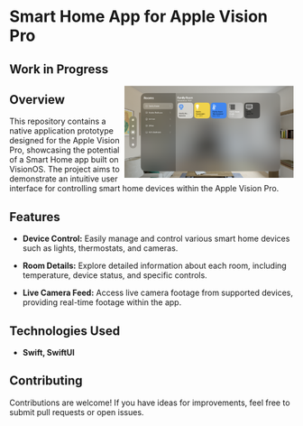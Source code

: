 <h1 align="left">Smart Home App for Apple Vision Pro</h1>
<h2 align="left">Work in Progress</h2>
<img src="screenshots/room_view.png" alt="Room View" width="300" align="right"/>

## Overview

This repository contains a native application prototype designed for the Apple Vision Pro, showcasing the potential of a Smart Home app built on VisionOS. The project aims to demonstrate an intuitive user interface for controlling smart home devices within the Apple Vision Pro.

## Features

- **Device Control:** Easily manage and control various smart home devices such as lights, thermostats, and cameras.
  
- **Room Details:** Explore detailed information about each room, including temperature, device status, and specific controls.

- **Live Camera Feed:** Access live camera footage from supported devices, providing real-time footage within the app.

## Technologies Used

- **Swift, SwiftUI**

## Contributing

Contributions are welcome! If you have ideas for improvements, feel free to submit pull requests or open issues.
